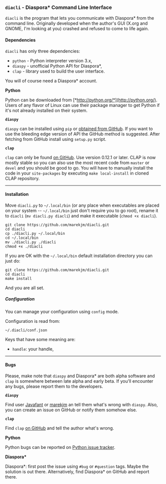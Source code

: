 ### `diacli` - Diaspora\* Command Line Interface


`diacli` is the program that lets you communicate with Diaspora\* from the command line.
Originally developed when the author's GUI (X.org and GNOME, I'm looking at you) crashed and refused to come to life again.


#### Dependencies

`diacli` has only three dependencies:

*   `python` - Python interpreter version 3.x,
*   `diaspy` - unofficial Python API for Diaspora\*,
*   `clap` - library used to build the user interface.

You will of course need a Diaspora\* account.


**Python**

Python can be downloaded from [*http://python.org/*](http://python.org/). 
Users of any flavor of Linux can use their package manager to get Python if it's not already 
installed on their system. 


**`diaspy`**

`diaspy` can be installed using `pip` or [obtained from GitHub](https://github.com/marekjm/diaspora-api). 
If you want to use the bleeding edge version of API the GitHub method is suggested. 
After fetching from GitHub install using `setup.py` script.


**`clap`**

`clap` can only be found [on GitHub](https://github.com/marekjm/clap). 
Use version 0.12.1 or later. CLAP is now mostly stable so you can also use the
most recent code from `master` or `devel` and you should be good to go.
You will have to manually install the code in your `site-packages` by executing
`make local-install` in cloned CLAP repository.

----

#### Installation

Move `diacli.py` to `~/.local/bin` (or any place when executables are placed on your system -- 
`~/.local/bin` just don't require you to go root), 
rename it to `diacli` (`mv diacli.py diacli`) and make it executable (`chmod +x diacli`).

    git clone https://github.com/marekjm/diacli.git
    cd diacli
    cp ./diacli.py ~/.local/bin
    cd ~/.local/bin
    mv ./diacli.py ./diacli
    chmod +x ./diacli

If you are OK with the `~/.local/bin` default installation directory you can just do:

    git clone https://github.com/marekjm/diacli.git
    cd diacli
    make install

And you are all set.

##### Configuration

You can manage your configuration using `config` mode.

Configuration is read from:

    ~/.diacli/conf.json

Keys that have some meaning are:

*   `handle`:   your handle,

----

#### Bugs

Please, make note that `diaspy` and Diaspora\* are both alpha software and 
`clap` is somewhere between late alpha and early beta. 
If you'll encounter any bugs, please report them to the developers.


**`diaspy`** 

Find user [Javafant](https://pod.geraspora.de/people/2802abdf566f83b2) or 
[marekjm](https://pod.orkz.net/people/fd4ac447f2d267fa) an tell them what's wrong with `diaspy`. 
Also, you can create an issue on GitHub or notify them somehow else.


**`clap`** 

Find `clap` [on GitHub](https://github.com/marekjm/clap) and tell the author what's wrong.


**Python**

Python bugs can be reported on [Python issue tracker](http://bugs.python.org).


__Diaspora\*__

Diaspora\*: first post the issue using `#bug` or `#question` tags. Maybe the solution is out there. 
Alternatively, find Diaspora\* on GitHub and report there.
